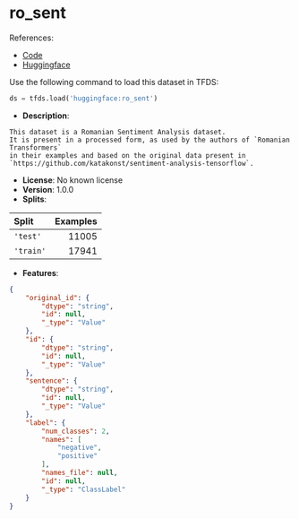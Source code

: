 # ro_sent

References:

*   [Code](https://github.com/huggingface/datasets/blob/master/datasets/ro_sent)
*   [Huggingface](https://huggingface.co/datasets/ro_sent)



Use the following command to load this dataset in TFDS:

```python
ds = tfds.load('huggingface:ro_sent')
```

*   **Description**:

```
This dataset is a Romanian Sentiment Analysis dataset.
It is present in a processed form, as used by the authors of `Romanian Transformers`
in their examples and based on the original data present in
`https://github.com/katakonst/sentiment-analysis-tensorflow`.
```

*   **License**: No known license
*   **Version**: 1.0.0
*   **Splits**:

Split  | Examples
:----- | -------:
`'test'` | 11005
`'train'` | 17941

*   **Features**:

```json
{
    "original_id": {
        "dtype": "string",
        "id": null,
        "_type": "Value"
    },
    "id": {
        "dtype": "string",
        "id": null,
        "_type": "Value"
    },
    "sentence": {
        "dtype": "string",
        "id": null,
        "_type": "Value"
    },
    "label": {
        "num_classes": 2,
        "names": [
            "negative",
            "positive"
        ],
        "names_file": null,
        "id": null,
        "_type": "ClassLabel"
    }
}
```


